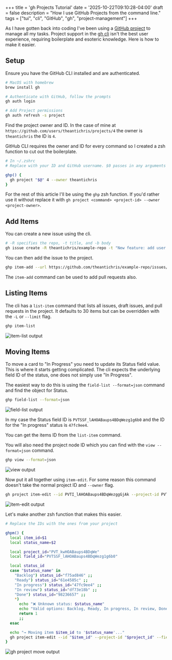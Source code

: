 +++
title = 'gh Projects Tutorial'
date = '2025-10-22T09:10:28-04:00'
draft = false
description = "How I use GitHub Projects from the command line."
tags = ["tui", "cli", "GitHub", "gh", "project-management"]
+++

As I have gotten back into coding I've been using a [GitHub project](https://github.com/users/theantichris/projects/4/views/1) to manage all my tasks. Project support in the [gh cli](https://cli.github.com/) isn't the best user experience, requiring boilerplate and esoteric knowledge. Here is how to make it easier.

## Setup

Ensure you have the GitHub CLI installed and are authenticated.

```sh
# MacOS with homebrew
brew install gh

# Authenticate with GitHub, follow the prompts
gh auth login

# Add Project permissions
gh auth refresh -s project

```

Find the project owner and ID. In the case of mine at `https://github.com/users/theantichris/projects/4` the owner is `theantichris` the ID is `4`.

GitHub CLI requires the owner and ID for every command so I created a zsh function to cut out the boilerplate.

```sh
# In ~/.zshrc
# Replace with your ID and GitHub username. $0 passes in any arguments

ghp() {
  gh project "$@" 4 --owner theantichris
}

```

For the rest of this article I'll be using the `ghp` zsh function. If you'd rather use it without replace it with `gh project <command> <project-id> --owner <project-owner>`.

## Add Items

You can create a new issue using the cli.

```sh
# -R specifies the repo, -t title, and -b body
gh issue create -R theantichris/example-repo -t "New feature: add user settings" -b "Need to implement user settings page"
```

You can then add the issue to the project.

```sh
ghp item-add --url https://github.com/theantichris/example-repo/issues/123
```

The `item-add` command can be used to add pull requests also.

## Listing Items

The cli has a `list-item` command that lists all issues, draft issues, and pull requests in the project. It defaults to 30 items but can be overridden with the `-L` or `--limit` flag.

```sh
ghp item-list
```

![item-list output](/img/gh-projects-tutorial/item-list.png)

## Moving Items

To move a card to "In Progress" you need to update its Status field value. This is where it starts getting complicated. The cli expects the underlying field ID of the status, one does not simply use "In Progress".

The easiest way to do this is using the `field-list --format=json` command and find the object for Status.

```sh
ghp field-list --format=json
```

![field-list output](/img/gh-projects-tutorial/field-list.png)

In my case the Status field ID is `PVTSSF_lAHOABaups4BDqWezg1g6b0` and the ID for the "In progress" status is `47fc9ee4`.

You can get the items ID from the `list-item` command.

You will also need the project node ID which you can find with the `view --format=json` command.

```sh
ghp view --format=json
```

![view output](/img/gh-projects-tutorial/view.png)

Now put it all together using `item-edit`. For some reason this command doesn't take the normal project ID and `--owner` flag.

```sh
gh project item-edit --id PVTI_lAHOABaups4BDqWezggGjAk --project-id PVT_kwHOABaups4BDqWe --field-id PVTSSF_lAHOABaups4BDqWezg1g6b0 --single-select-option-id 47fc9ee4
```

![item-edit output](/img/gh-projects-tutorial/item-edit.png)

Let's make another zsh function that makes this easier.

```sh
# Replace the IDs with the ones from your project

ghpm() {
  local item_id=$1
  local status_name=$2

  local project_id="PVT_kwHOABaups4BDqWe"
  local field_id="PVTSSF_lAHOABaups4BDqWezg1g6b0"

  local status_id
  case "$status_name" in
    "Backlog") status_id="f75ad846" ;;
    "Ready") status_id="61e4505c" ;;
    "In progress") status_id="47fc9ee4" ;;
    "In review") status_id="df73e18b" ;;
    "Done") status_id="98236657" ;;
    *)
      echo "❌ Unknown status: $status_name"
      echo "Valid options: Backlog, Ready, In progress, In review, Done"
      return 1
      ;;
  esac

  echo "→ Moving item $item_id to '$status_name'..."
  gh project item-edit --id "$item_id" --project-id "$project_id" --field-id "$field_id" --single-select-option-id "$status_id"
}
```

![gh project move output](/img/gh-projects-tutorial/ghpm-output.png)


